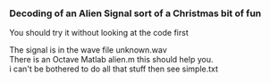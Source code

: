 ### Decoding of an Alien Signal sort of a Christmas bit of fun
You should try it without looking at the code first<br>

The signal is in the wave file unknown.wav<br>
There is an Octave Matlab alien.m this should help you.<br>
i can't be bothered to do all that stuff then see simple.txt<br>

